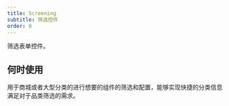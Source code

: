 ```yaml
---
title: Screening
subtitle: 筛选控件
order: 0
---
```


筛选表单控件。

## 何时使用

用于商城或者大型分类的进行想要的组件的筛选和配置，能够实现快捷的分类信息满足对于品类筛选的需求。
